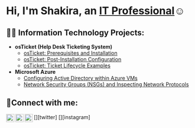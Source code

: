 <h1>Hi, I'm Shakira, an <a href="https://linkedin.com/in/shakirao">IT Professional</a>☺</h1>

<h2>👨‍💻 Information Technology Projects:</h2>

- <b>osTicket (Help Desk Ticketing System)</b>
  - [osTicket: Prerequisites and Installation](https://github.com/gbadamosi107/osticket-prereqs)
  - [osTicket: Post-Installation Configuration](https://github.com/gbadamosi107/post-install-config)
  - [osTicket: Ticket Lifecycle Examples](https://github.com/gbadamosi107/ticket-lifecycle)
- <b>Microsoft Azure</b>
  - [Configuring Active Directory within Azure VMs](https://github.com/gbadamosi107/configure-ad)
  - [Network Security Groups (NSGs) and Inspecting Network Protocols](https://github.com/gbadamosi107/azure-network-protocols)

<h2>🤳Connect with me:</h2>

[<img align="left" alt="Shakira | Twitter" width="22px" src="https://cdn.jsdelivr.net/npm/simple-icons@v3/icons/twitter.svg" />][twitter]
[<img align="left" alt="Shakira | LinkedIn" width="22px" src="https://cdn.jsdelivr.net/npm/simple-icons@v3/icons/linkedin.svg" />][linkedin]
[<img align="left" alt="Shakira | Instagram" width="22px" src="https://cdn.jsdelivr.net/npm/simple-icons@v3/icons/instagram.svg" />][instagram]

[linkedin]: https://linkedin.com/in/Solani



